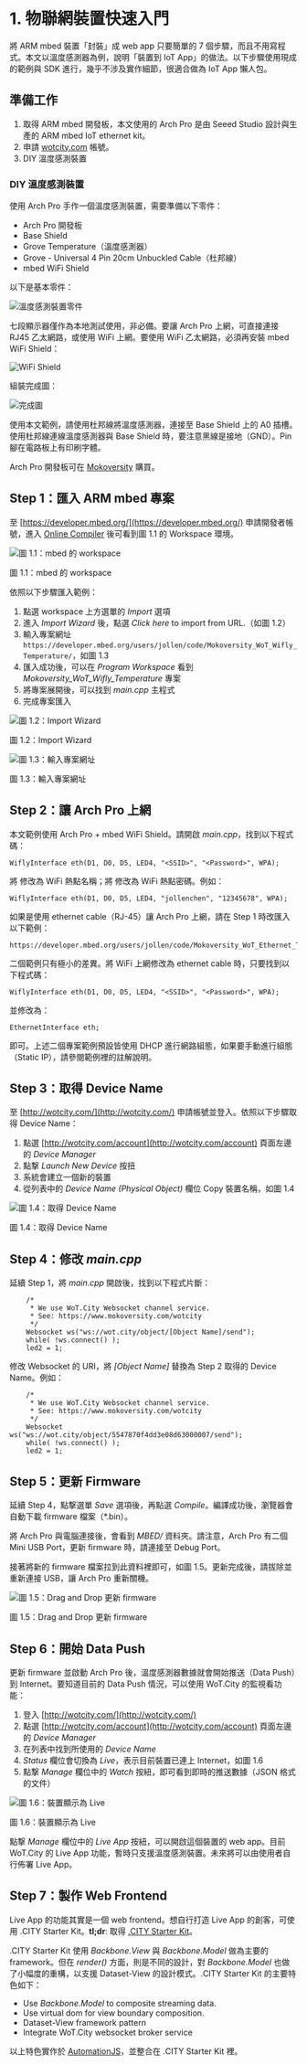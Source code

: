 # 1. 物聯網裝置快速入門

將 ARM mbed 裝置「封裝」成 web app 只要簡單的 7 個步驟，而且不用寫程式。本文以溫度感測器為例，說明「裝置到 IoT App」的做法。以下步驟使用現成的範例與 SDK 進行，幾乎不涉及實作細節，很適合做為 IoT App 懶人包。

## 準備工作

1. 取得 ARM mbed 開發板，本文使用的 Arch Pro 是由 Seeed Studio 設計與生產的 ARM mbed IoT ethernet kit。
2. 申請 [wotcity.com](http://wotcity.com) 帳號。
3. DIY 溫度感測裝置

### DIY 溫度感測裝置

使用 Arch Pro 手作一個溫度感測裝置，需要準備以下零件：

* Arch Pro 開發板
* Base Shield
* Grove Temperature（溫度感測器）
* Grove - Universal 4 Pin 20cm Unbuckled Cable（杜邦線）
* mbed WiFi Shield

以下是基本零件：

![溫度感測裝置零件](https://camo.githubusercontent.com/c5a247cd8ed437bf4299e7a3a9314d5f349e43cb/687474703a2f2f692e696d6775722e636f6d2f6b7861554a4b752e6a7067)

七段顯示器僅作為本地測試使用，非必備。要讓 Arch Pro 上網，可直接連接 RJ45 乙太網路，或使用 WiFi 上網。要使用 WiFi 乙太網路，必須再安裝 mbed WiFi Shield：

![WiFi Shield](http://www.seeedstudio.com/depot/images/product/113030003%201.jpg)

組裝完成圖：

![完成圖](http://i.imgur.com/AKgq0Qf.jpg)

使用本文範例，請使用杜邦線將溫度感測器，連接至 Base Shield 上的 A0 插槽。使用杜邦線連線溫度感測器與 Base Shield 時，要注意黑線是接地（GND）。Pin 腳在電路板上有印刷字體。

Arch Pro 開發板可在 [Mokoversity](https://www.mokoversity.com/shop/product/arch-pro) 購買。

## Step 1：匯入 ARM mbed 專案

至 [https://developer.mbed.org/](https://developer.mbed.org/) 申請開發者帳號，進入 [Online Compiler](https://developer.mbed.org/compiler/) 後可看到圖 1.1 的 Workspace 環境。

![圖 1.1：mbed 的 workspace](https://raw.githubusercontent.com/mbed-taiwan/mbed-school/master/09-wot-city/1.1_workspace.png)

圖 1.1：mbed 的 workspace

依照以下步驟匯入範例：

1. 點選 workspace 上方選單的 *Import* 選項
2. 進入 *Import Wizard* 後，點選 *Click here* to import from URL.（如圖 1.2）
3. 輸入專案網址 `https://developer.mbed.org/users/jollen/code/Mokoversity_WoT_Wifly_Temperature/`，如圖 1.3
4. 匯入成功後，可以在 *Program Workspace* 看到 *Mokoversity_WoT_Wifly_Temperature* 專案
5. 將專案展開後，可以找到 *main.cpp* 主程式
6. 完成專案匯入

![圖 1.2：Import Wizard](https://raw.githubusercontent.com/mbed-taiwan/mbed-school/master/09-wot-city/8.2.png)

圖 1.2：Import Wizard

![圖 1.3：輸入專案網址](https://raw.githubusercontent.com/mbed-taiwan/mbed-school/master/09-wot-city/8.3.png)

圖 1.3：輸入專案網址

## Step 2：讓 Arch Pro 上網

本文範例使用 Arch Pro + mbed WiFi Shield。請開啟 *main.cpp*，找到以下程式碼：

```
WiflyInterface eth(D1, D0, D5, LED4, "<SSID>", "<Password>", WPA);
```

將 *<SSID>* 修改為 WiFi 熱點名稱；將 *<Password>* 修改為 WiFi 熱點密碼。例如：

```
WiflyInterface eth(D1, D0, D5, LED4, "jollenchen", "12345678", WPA);
```

如果是使用 ethernet cable（RJ-45）讓 Arch Pro 上網，請在 Step 1 時改匯入以下範例：

```
https://developer.mbed.org/users/jollen/code/Mokoversity_WoT_Ethernet_Temperature/
```

二個範例只有極小的差異。將 WiFi 上網修改為 ethernet cable 時，只要找到以下程式碼：

```
WiflyInterface eth(D1, D0, D5, LED4, "<SSID>", "<Password>", WPA);
```

並修改為：

```
EthernetInterface eth;
```

即可。上述二個專案範例預設皆使用 DHCP 進行網路組態，如果要手動進行組態（Static IP），請參閱範例裡的註解說明。

## Step 3：取得 Device Name

至 [http://wotcity.com/](http://wotcity.com/) 申請帳號並登入。依照以下步驟取得 Device Name：

1. 點選 [http://wotcity.com/account](http://wotcity.com/account) 頁面左邊的 *Device Manager*
2. 點撃 *Launch New Device* 按扭
3. 系統會建立一個新的裝置
4. 從列表中的 *Device Name (Physical Object)* 欄位 Copy 裝置名稱，如圖 1.4

![圖 1.4：取得 Device Name](https://raw.githubusercontent.com/mbed-taiwan/mbed-school/master/09-wot-city/8.4.png)

圖 1.4：取得 Device Name

## Step 4：修改 *main.cpp*

延續 Step 1，將 *main.cpp* 開啟後，找到以下程式片斷：

```
    /*
     * We use WoT.City Websocket channel service.
     * See: https://www.mokoversity.com/wotcity
     */
    Websocket ws("ws://wot.city/object/[Object Name]/send");
    while( !ws.connect() );
    led2 = 1;
```

修改 Websocket 的 URI，將 *[Object Name]* 替換為 Step 2 取得的 Device Name。例如：

```
    /*
     * We use WoT.City Websocket channel service.
     * See: https://www.mokoversity.com/wotcity
     */
    Websocket ws("ws://wot.city/object/5547870f4dd3e08d63000007/send");
    while( !ws.connect() );
    led2 = 1;
```

## Step 5：更新 Firmware

延續 Step 4，點撃選單 *Save* 選項後，再點選 *Compile*。編譯成功後，瀏覽器會自動下載 firmware 檔案（*.bin）。

將 Arch Pro 與電腦連接後，會看到 *MBED/* 資料夾。請注意，Arch Pro 有二個 Mini USB Port，更新 firmware 時，請連接至 Debug Port。

接著將新的 firmware 檔案拉到此資料裡即可，如圖 1.5。更新完成後，請拔除並重新連接 USB，讓 Arch Pro 重新關機。

![圖 1.5：Drag and Drop 更新 firmware](https://raw.githubusercontent.com/mbed-taiwan/mbed-school/master/09-wot-city/1.3_drag-drop.png)

圖 1.5：Drag and Drop 更新 firmware

## Step 6：開始 Data Push

更新 firmware 並啟動 Arch Pro 後，溫度感測器數據就會開始推送（Data Push）到 Internet。要知道目前的 Data Push 情況，可以使用 WoT.City 的監視看功能：

1. 登入 [http://wotcity.com/](http://wotcity.com/) 
2. 點選 [http://wotcity.com/account](http://wotcity.com/account) 頁面左邊的 *Device Manager*
3. 在列表中找到所使用的 *Device Name*
4. *Status* 欄位會切換為 *Live*，表示目前裝置已連上 Internet，如圖 1.6
5. 點撃 *Manage* 欄位中的 *Watch* 按紐，即可看到即時的推送數據（JSON 格式的文件）

![圖 1.6：裝置顯示為 Live](https://raw.githubusercontent.com/mbed-taiwan/mbed-school/master/09-wot-city/8.6.png)

圖 1.6：裝置顯示為 Live

點撃 *Manage* 欄位中的 *Live App* 按紐，可以開啟這個裝置的 web app。目前 WoT.City 的 Live App 功能，暫時只支援溫度感測裝置。未來將可以由使用者自行佈署 Live App。

## Step 7：製作 Web Frontend

Live App 的功能其實是一個 web frontend。想自行打造 Live App 的創客，可使用 .CITY Starter Kit。**tl;dr**: 取得 [.CITY Starter Kit](http://wotcity.com/docs/dotcity-starter-kit)。

.CITY Starter Kit 使用 *Backbone.View* 與 *Backbone.Model* 做為主要的 framework。但在 *render()* 方面，則是不同的設計，對 *Backbone.Model* 也做了小幅度的重構，以支援 Dataset-View 的設計模式。.CITY Starter Kit 的主要特色如下：

* Use *Backbone.Model* to composite streaming data.
* Use virtual dom for view boundary composition.
* Dataset-View framework pattern
* Integrate WoT.City websocket broker service

以上特色實作於 [AutomationJS](https://github.com/wotcity/automationjs)，並整合在 .CITY Starter Kit 裡。
